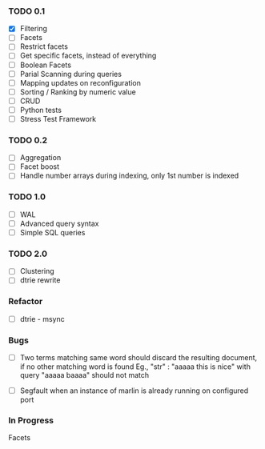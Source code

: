### TODO 0.1

- [x] Filtering
- [ ] Facets
- [ ] Restrict facets
- [ ] Get specific facets, instead of everything
- [ ] Boolean Facets
- [ ] Parial Scanning during queries
- [ ] Mapping updates on reconfiguration
- [ ] Sorting / Ranking by numeric value
- [ ] CRUD
- [ ] Python tests
- [ ] Stress Test Framework

### TODO 0.2

- [ ] Aggregation
- [ ] Facet boost
- [ ] Handle number arrays during indexing, only 1st number is indexed

### TODO 1.0

- [ ] WAL
- [ ] Advanced query syntax
- [ ] Simple SQL queries

### TODO 2.0

- [ ] Clustering
- [ ] dtrie rewrite

### Refactor

- [ ] dtrie - msync

### Bugs

- [ ] Two terms matching same word should discard the resulting document, if no other matching word is found
     Eg., "str" : "aaaaa this is nice" with query "aaaaa baaaa" should not match
- [ ] Segfault when an instance of marlin is already running on configured port


### In Progress
Facets
